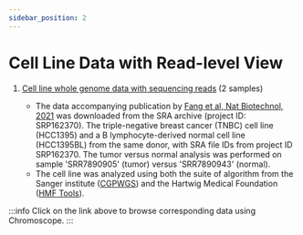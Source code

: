 ```yaml
---
sidebar_position: 2
---
```


# Cell Line Data with Read-level View
<!-- # CGPWGS & HMF Data -->

1. [Cell line whole genome data with sequencing reads](https://chromoscope.bio/app/?demoIndex=1&domain=1-248956422&external=https://somatic-browser-test.s3.amazonaws.com/configs/cell.line.benchmark.json) (2 samples)

    - The data accompanying publication by [Fang et al, Nat Biotechnol, 2021](https://pubmed.ncbi.nlm.nih.gov/34504347/) was downloaded from the SRA archive (project ID: SRP162370). The triple-negative breast cancer (TNBC) cell line (HCC1395) and a B lymphocyte-derived normal cell line (HCC1395BL) from the same donor, with SRA file IDs from project ID SRP162370. The tumor versus normal analysis was performed on sample 'SRR7890905' (tumor) versus 'SRR7890943' (normal).
    - The cell line was analyzed using both the suite of algorithm from the Sanger institute ([CGPWGS](https://github.com/cancerit/dockstore-cgpwgs)) and the Hartwig Medical Foundation ([HMF Tools](https://github.com/hartwigmedical/hmftools)).

:::info
Click on the link above to browse corresponding data using Chromoscope.
:::